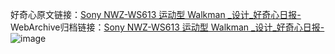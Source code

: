 好奇心原文链接：[Sony NWZ-WS613 运动型 Walkman _设计_好奇心日报-](https://www.qdaily.com/articles/2633.html)
WebArchive归档链接：[Sony NWZ-WS613 运动型 Walkman _设计_好奇心日报-](http://web.archive.org/web/20190623151253/https://www.qdaily.com/articles/2633.html)
![image](http://ww3.sinaimg.cn/large/007d5XDply1g3v6chz6ftj30u03dun86)